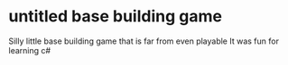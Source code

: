 # untitled base building game
 
Silly little base building game that is far from even playable
It was fun for learning c#
